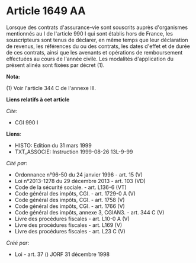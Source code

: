 # Article 1649 AA

Lorsque des contrats d'assurance-vie sont souscrits auprès d'organismes mentionnés au I de l'article 990 I qui sont établis
hors de France, les souscripteurs sont tenus de déclarer, en même temps que leur déclaration de revenus, les références du ou
des contrats, les dates d'effet et de durée de ces contrats, ainsi que les avenants et opérations de remboursement effectuées
au cours de l'année civile. Les modalités d'application du présent alinéa sont fixées par décret (1).

**Nota:**

(1) Voir l'article 344 C de l'annexe III.

**Liens relatifs à cet article**

_Cite_:

  - CGI 990 I

**Liens**:

  - HISTO: Edition du 31 mars 1999
  - TXT_ASSOCIE: Instruction 1999-08-26 13L-9-99

_Cité par_:

  - Ordonnance n°96-50 du 24 janvier 1996 - art. 15 (V)
  - Loi n°2013-1278 du 29 décembre 2013 - art. 103 (VD)
  - Code de la sécurité sociale. - art. L136-6 (VT)
  - Code général des impôts, CGI. - art. 1729-0 A (V)
  - Code général des impôts, CGI. - art. 1758 (V)
  - Code général des impôts, CGI. - art. 1766 (V)
  - Code général des impôts, annexe 3, CGIAN3. - art. 344 C (V)
  - Livre des procédures fiscales - art. L10-0 A (V)
  - Livre des procédures fiscales - art. L169 (V)
  - Livre des procédures fiscales - art. L23 C (V)

_Créé par_:

  - Loi - art. 37 () JORF 31 décembre 1998
